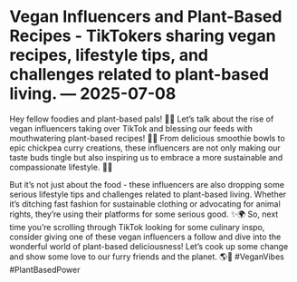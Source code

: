 # Vegan Influencers and Plant-Based Recipes - TikTokers sharing vegan recipes, lifestyle tips, and challenges related to plant-based living. — 2025-07-08

Hey fellow foodies and plant-based pals! 🌿🌱 Let’s talk about the rise of vegan influencers taking over TikTok and blessing our feeds with mouthwatering plant-based recipes! 🌟📱 From delicious smoothie bowls to epic chickpea curry creations, these influencers are not only making our taste buds tingle but also inspiring us to embrace a more sustainable and compassionate lifestyle. 💚💪

But it’s not just about the food - these influencers are also dropping some serious lifestyle tips and challenges related to plant-based living. Whether it’s ditching fast fashion for sustainable clothing or advocating for animal rights, they’re using their platforms for some serious good. ✨🌍 So, next time you’re scrolling through TikTok looking for some culinary inspo, consider giving one of these vegan influencers a follow and dive into the wonderful world of plant-based deliciousness! Let’s cook up some change and show some love to our furry friends and the planet. 🌎🐾 #VeganVibes #PlantBasedPower